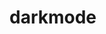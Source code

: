 # darkmode
                                            
                                                            
                                                                                                                                                                        
                                                                                                
                                                                                  
                                                                                      
                                                                                                   
                                                                                                                                     
